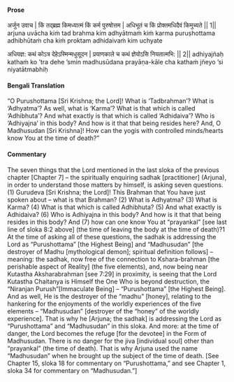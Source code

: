 #### Prose 

अर्जुन उवाच |
किं तद्ब्रह्म किमध्यात्मं किं कर्म पुरुषोत्तम |
अधिभूतं च किं प्रोक्तमधिदैवं किमुच्यते || 1||
arjuna uvācha
kiṁ tad brahma kim adhyātmaṁ kiṁ karma puruṣhottama
adhibhūtaṁ cha kiṁ proktam adhidaivaṁ kim uchyate

अधियज्ञ: कथं कोऽत्र देहेऽस्मिन्मधुसूदन |
प्रयाणकाले च कथं ज्ञेयोऽसि नियतात्मभि: || 2||
adhiyajñaḥ kathaṁ ko ’tra dehe ’smin madhusūdana
prayāṇa-kāle cha kathaṁ jñeyo ’si niyatātmabhiḥ

 #### Bengali Translation 

“O Purushottama [Sri Krishna; the Lord]! What is ‘Tadbrahman’? What is ‘Adhyatma’? As well, what is ‘Karma’? What is that which is called ‘Adhibhuta’? And what exactly is that which is called ‘Adhidaiva’? Who is ‘Adhiyajna’ in this body? And how is it that that being resides here? And, O Madhusudan [Sri Krishna]! How can the yogis with controlled minds/hearts know You at the time of death?”

 #### Commentary 

The seven things that the Lord mentioned in the last sloka of the previous chapter [Chapter 7] – the spiritually enquiring sadhak [practitioner] (Arjuna), in order to understand those matters by himself, is asking seven questions. (1) Gurudeva [Sri Krishna; the Lord]! This Brahman that You have just spoken about – what is that Brahman? (2) What is Adhyatma? (3) What is Karma? (4) What is that which is called Adhibhuta? (5) And what exactly is Adhidaiva? (6) Who is Adhiyajna in this body? And how is it that that being resides in this body? And (7) how can one know You at “prayankal” [see last line of sloka 8:2 above] (the time of leaving the body at the time of death)?1 At the time of asking all of these questions, the sadhak is addressing the Lord as “Purushottama” [the Highest Being] and “Madhusudan” [the destroyer of Madhu [mythological demon]; spiritual definition follows] – meaning: the sadhak, now free of the connection to Kshara-brahman [the perishable aspect of Reality] (the five elements), and, now being near Kutastha Aksharabrahman [see 7:29] in proximity, is seeing that the Lord Kutastha Chaitanya is Himself the One Who is beyond destruction, the “Niranjan Purush”[Immaculate Being] –  “Purushottama” [the Highest Being]. And as well, He is the destroyer of the “madhu” [honey], relating to the hankering for the enjoyments of the worldly experiences of the five elements – “Madhusudan” [destroyer of the “honey” of the worldly experience]. That is why he [Arjuna; the sadhak] is addressing the Lord as “Purushottama” and “Madhusudan” in this sloka. And more: at the time of danger, the Lord becomes the refuge [for the devotee] in the Form of Madhusudan. There is no danger for the jiva [individual soul] other than “prayankal” (the time of death). That is why Arjuna used the name “Madhusudan” when he brought up the subject of the time of death. [See Chapter 15, sloka 18 for commentary on “Purushottama,” and see Chapter 1, sloka 34 for commentary on “Madhusudan.”]